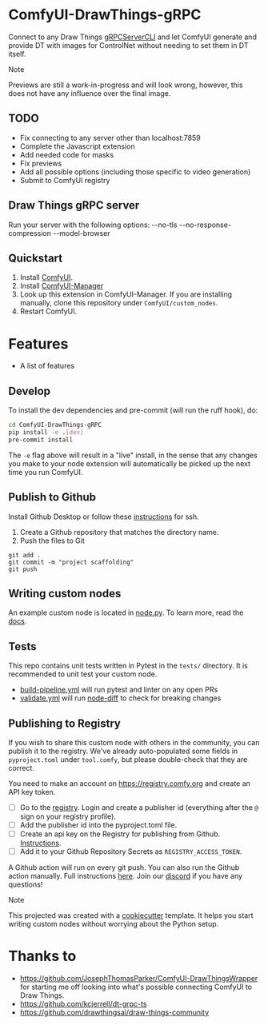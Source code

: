 # ComfyUI-DrawThings-gRPC

Connect to any Draw Things [gRPCServerCLI](https://github.com/drawthingsai/draw-things-community/tree/main?tab=readme-ov-file#self-host-grpcservercli-from-packaged-binaries) and let ComfyUI generate and provide DT with images for ControlNet without needing to set them in DT itself.

> [!NOTE]
> Previews are still a work-in-progress and will look wrong, however, this does not have any influence over the final image.

## TODO

- Fix connecting to any server other than localhost:7859
- Complete the Javascript extension
- Add needed code for masks
- Fix previews
- Add all possible options (including those specific to video generation)
- Submit to ComfyUI registry

## Draw Things gRPC server

Run your server with the following options:
    --no-tls
    --no-response-compression
    --model-browser

## Quickstart

1. Install [ComfyUI](https://docs.comfy.org/get_started).
1. Install [ComfyUI-Manager](https://github.com/ltdrdata/ComfyUI-Manager)
1. Look up this extension in ComfyUI-Manager. If you are installing manually, clone this repository under `ComfyUI/custom_nodes`.
1. Restart ComfyUI.

# Features

- A list of features

## Develop

To install the dev dependencies and pre-commit (will run the ruff hook), do:

```bash
cd ComfyUI-DrawThings-gRPC
pip install -e .[dev]
pre-commit install
```

The `-e` flag above will result in a "live" install, in the sense that any changes you make to your node extension will automatically be picked up the next time you run ComfyUI.

## Publish to Github

Install Github Desktop or follow these [instructions](https://docs.github.com/en/authentication/connecting-to-github-with-ssh/generating-a-new-ssh-key-and-adding-it-to-the-ssh-agent) for ssh.

1. Create a Github repository that matches the directory name. 
2. Push the files to Git
```
git add .
git commit -m "project scaffolding"
git push
``` 

## Writing custom nodes

An example custom node is located in [node.py](src/ComfyUI-DrawThings-gRPC/nodes.py). To learn more, read the [docs](https://docs.comfy.org/essentials/custom_node_overview).


## Tests

This repo contains unit tests written in Pytest in the `tests/` directory. It is recommended to unit test your custom node.

- [build-pipeline.yml](.github/workflows/build-pipeline.yml) will run pytest and linter on any open PRs
- [validate.yml](.github/workflows/validate.yml) will run [node-diff](https://github.com/Comfy-Org/node-diff) to check for breaking changes

## Publishing to Registry

If you wish to share this custom node with others in the community, you can publish it to the registry. We've already auto-populated some fields in `pyproject.toml` under `tool.comfy`, but please double-check that they are correct.

You need to make an account on https://registry.comfy.org and create an API key token.

- [ ] Go to the [registry](https://registry.comfy.org). Login and create a publisher id (everything after the `@` sign on your registry profile). 
- [ ] Add the publisher id into the pyproject.toml file.
- [ ] Create an api key on the Registry for publishing from Github. [Instructions](https://docs.comfy.org/registry/publishing#create-an-api-key-for-publishing).
- [ ] Add it to your Github Repository Secrets as `REGISTRY_ACCESS_TOKEN`.

A Github action will run on every git push. You can also run the Github action manually. Full instructions [here](https://docs.comfy.org/registry/publishing). Join our [discord](https://discord.com/invite/comfyorg) if you have any questions!

> [!NOTE]
> This projected was created with a [cookiecutter](https://github.com/Comfy-Org/cookiecutter-comfy-extension) template. It helps you start writing custom nodes without worrying about the Python setup.

# Thanks to

- https://github.com/JosephThomasParker/ComfyUI-DrawThingsWrapper for starting me off looking into what's possible connecting ComfyUI to Draw Things.
- https://github.com/kcjerrell/dt-grpc-ts
- https://github.com/drawthingsai/draw-things-community
